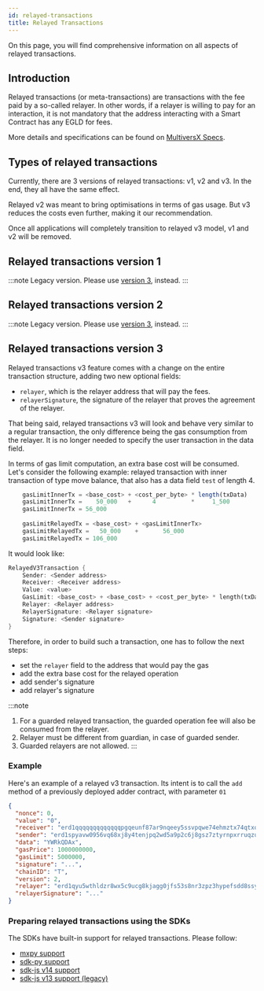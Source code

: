 ```yaml
---
id: relayed-transactions
title: Relayed Transactions
---
```

[comment]: # (mx-abstract)

On this page, you will find comprehensive information on all aspects of relayed transactions.

[comment]: # (mx-context-auto)

## Introduction

Relayed transactions (or meta-transactions) are transactions with the fee paid by a so-called relayer.
In other words, if a relayer is willing to pay for an interaction, it is not mandatory that the address
interacting with a Smart Contract has any EGLD for fees.

More details and specifications can be found on [MultiversX Specs](https://github.com/multiversx/mx-specs/blob/main/sc-meta-transactions.md).

[comment]: # (mx-context-auto)

## Types of relayed transactions

Currently, there are 3 versions of relayed transactions: v1, v2 and v3. In the end, they all have the same effect.

Relayed v2 was meant to bring optimisations in terms of gas usage. But v3 reduces the costs even further, making it our recommendation.

Once all applications will completely transition to relayed v3 model, v1 and v2 will be removed.

[comment]: # (mx-context-auto)

## Relayed transactions version 1

:::note
Legacy version. Please use [version 3](#relayed-transactions-version-3), instead.
:::


[comment]: # (mx-context-auto)

## Relayed transactions version 2

:::note
Legacy version. Please use [version 3](#relayed-transactions-version-3), instead.
:::

[comment]: # (mx-context-auto)

## Relayed transactions version 3

Relayed transactions v3 feature comes with a change on the entire transaction structure, adding two new optional fields: 
- `relayer`, which is the relayer address that will pay the fees.
- `relayerSignature`, the signature of the relayer that proves the agreement of the relayer.

That being said, relayed transactions v3 will look and behave very similar to a regular transaction, the only difference being the gas consumption from the relayer. It is no longer needed to specify the user transaction in the data field.

In terms of gas limit computation, an extra base cost will be consumed. Let's consider the following example: relayed transaction with inner transaction of type move balance, that also has a data field `test` of length 4.
```js
    gasLimitInnerTx = <base_cost> + <cost_per_byte> * length(txData)
    gasLimitInnerTx =    50_000   +      4          *     1_500
    gasLimitInnerTx = 56_000
    
    gasLimitRelayedTx = <base_cost> + <gasLimitInnerTx>
    gasLimitRelayedTx =   50_000    +       56_000
    gasLimitRelayedTx = 106_000
```

It would look like:

```rust
RelayedV3Transaction {
    Sender: <Sender address>
    Receiver: <Receiver address>
    Value: <value>
    GasLimit: <base_cost> + <base_cost> + <cost_per_byte> * length(txData)
    Relayer: <Relayer address>
    RelayerSignature: <Relayer signature>
    Signature: <Sender signature>
}
```

Therefore, in order to build such a transaction, one has to follow the next steps:
  - set the `relayer` field to the address that would pay the gas
  - add the extra base cost for the relayed operation
  - add sender's signature
  - add relayer's signature

:::note
1. For a guarded relayed transaction, the guarded operation fee will also be consumed from the relayer.
2. Relayer must be different from guardian, in case of guarded sender.
3. Guarded relayers are not allowed.
:::

### Example

Here's an example of a relayed v3 transaction. Its intent is to call the `add` method of a previously deployed adder contract, with parameter `01`

```json
{
  "nonce": 0,
  "value": "0",
  "receiver": "erd1qqqqqqqqqqqqqpgqeunf87ar9nqeey5ssvpqwe74ehmztx74qtxqs63nmx",
  "sender": "erd1spyavw0956vq68xj8y4tenjpq2wd5a9p2c6j8gsz7ztyrnpxrruqzu66jx",
  "data": "YWRkQDAx",
  "gasPrice": 1000000000,
  "gasLimit": 5000000,
  "signature": "...",
  "chainID": "T",
  "version": 2,
  "relayer": "erd1qyu5wthldzr8wx5c9ucg8kjagg0jfs53s8nr3zpz3hypefsdd8ssycr6th",
  "relayerSignature": "..."
}
```

### Preparing relayed transactions using the SDKs

The SDKs have built-in support for relayed transactions. Please follow:
 - [mxpy support](/sdk-and-tools/sdk-py/mxpy-cli/#relayed-transactions-v3)
 - [sdk-py support](/sdk-and-tools/sdk-py/sdk-py-cookbook/#relayed-transactions)
 - [sdk-js v14 support](/sdk-and-tools/sdk-js/sdk-js-cookbook-v14#relayed-transactions)
 - [sdk-js v13 support (legacy)](/sdk-and-tools/sdk-js/sdk-js-cookbook-v13#preparing-a-relayed-transaction)
